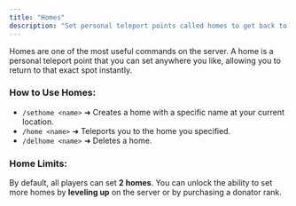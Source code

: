 ```yaml
---
title: "Homes"
description: "Set personal teleport points called homes to get back to your base instantly from anywhere in the world."
---
```


Homes are one of the most useful commands on the server. A home is a personal teleport point that you can set anywhere you like, allowing you to return to that exact spot instantly.

### How to Use Homes:

*   `/sethome <name>` ➜ Creates a home with a specific name at your current location.
*   `/home <name>` ➜ Teleports you to the home you specified.
*   `/delhome <name>` ➜ Deletes a home.

### Home Limits:

By default, all players can set **2 homes**. You can unlock the ability to set more homes by **leveling up** on the server or by purchasing a donator rank.